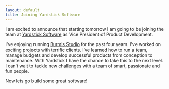 ```yaml
---
layout: default
title: Joining Yardstick Software
---
```

I am excited to announce that starting tomorrow I am going to be joining the team at [Yardstick Software](http://getyardstick.com) as Vice President of Product Development.

I've enjoying running [Burmis Studio](http://burmis.ca) for the past four years. I've worked on exciting projects with  terrific clients. I've learned how to run a team, manage budgets and develop successful products from conception to maintenance. With Yardstick I have the chance to take this to the next level. I can't wait to tackle new challenges with a team of smart, passionate and fun people.

Now lets go build some great software!